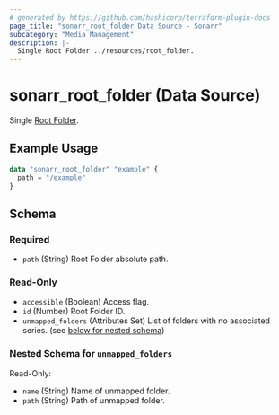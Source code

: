 ```yaml
---
# generated by https://github.com/hashicorp/terraform-plugin-docs
page_title: "sonarr_root_folder Data Source - Sonarr"
subcategory: "Media Management"
description: |-
  Single Root Folder ../resources/root_folder.
---
```


# sonarr_root_folder (Data Source)

<!-- subcategory:Media Management -->
Single [Root Folder](../resources/root_folder).

## Example Usage

```terraform
data "sonarr_root_folder" "example" {
  path = "/example"
}
```

<!-- schema generated by tfplugindocs -->
## Schema

### Required

- `path` (String) Root Folder absolute path.

### Read-Only

- `accessible` (Boolean) Access flag.
- `id` (Number) Root Folder ID.
- `unmapped_folders` (Attributes Set) List of folders with no associated series. (see [below for nested schema](#nestedatt--unmapped_folders))

<a id="nestedatt--unmapped_folders"></a>
### Nested Schema for `unmapped_folders`

Read-Only:

- `name` (String) Name of unmapped folder.
- `path` (String) Path of unmapped folder.
